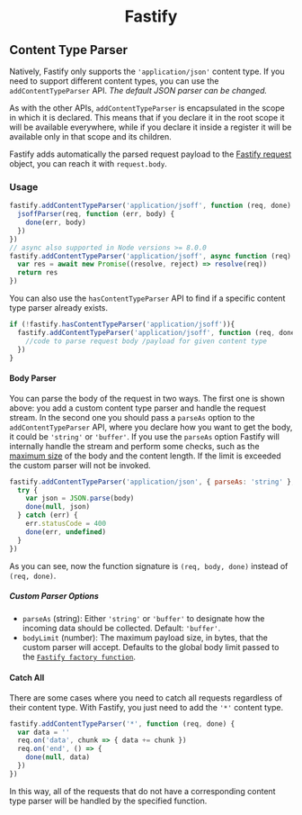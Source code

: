 <h1 align="center">Fastify</h1>

## Content Type Parser
Natively, Fastify only supports the `'application/json'` content type. If you need to support different content types, you can use the `addContentTypeParser` API. *The default JSON parser can be changed.*

As with the other APIs, `addContentTypeParser` is encapsulated in the scope in which it is declared. This means that if you declare it in the root scope it will be available everywhere, while if you declare it inside a register it will be available only in that scope and its children.

Fastify adds automatically the parsed request payload to the [Fastify request](https://github.com/fastify/fastify/blob/master/docs/Request.md) object, you can reach it with `request.body`.

### Usage
```js
fastify.addContentTypeParser('application/jsoff', function (req, done) {
  jsoffParser(req, function (err, body) {
    done(err, body)
  })
})
// async also supported in Node versions >= 8.0.0
fastify.addContentTypeParser('application/jsoff', async function (req) {
  var res = await new Promise((resolve, reject) => resolve(req))
  return res
})
```

You can also use the `hasContentTypeParser` API to find if a specific content type parser already exists.

```js
if (!fastify.hasContentTypeParser('application/jsoff')){
  fastify.addContentTypeParser('application/jsoff', function (req, done) {
    //code to parse request body /payload for given content type
  })
}
```

#### Body Parser
You can parse the body of the request in two ways. The first one is shown above: you add a custom content type parser and handle the request stream. In the second one you should pass a `parseAs` option to the `addContentTypeParser` API, where you declare how you want to get the body, it could be `'string'` or `'buffer'`. If you use the `parseAs` option Fastify will internally handle the stream and perform some checks, such as the [maximum size](https://github.com/fastify/fastify/blob/master/docs/Factory.md#factory-body-limit) of the body and the content length. If the limit is exceeded the custom parser will not be invoked.
```js
fastify.addContentTypeParser('application/json', { parseAs: 'string' }, function (req, body, done) {
  try {
    var json = JSON.parse(body)
    done(null, json)
  } catch (err) {
    err.statusCode = 400
    done(err, undefined)
  }
})
```
As you can see, now the function signature is `(req, body, done)` instead of `(req, done)`.

##### Custom Parser Options
+ `parseAs` (string): Either `'string'` or `'buffer'` to designate how the incoming data should be collected. Default: `'buffer'`.
+ `bodyLimit` (number): The maximum payload size, in bytes, that the custom parser will accept. Defaults to the global body limit passed to the [`Fastify factory function`](https://github.com/fastify/fastify/blob/master/docs/Factory.md#bodylimit).

#### Catch All
There are some cases where you need to catch all requests regardless of their content type. With Fastify, you just need to add the `'*'` content type.
```js
fastify.addContentTypeParser('*', function (req, done) {
  var data = ''
  req.on('data', chunk => { data += chunk })
  req.on('end', () => {
    done(null, data)
  })
})
```

In this way, all of the requests that do not have a corresponding content type parser will be handled by the specified function.
